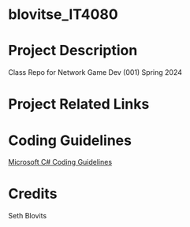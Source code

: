 # blovitse_IT4080
# Project Description

Class Repo for Network Game Dev (001) Spring 2024

# Project Related Links

# Coding Guidelines

[Microsoft C# Coding Guidelines](https://learn.microsoft.com/en-us/dotnet/csharp/fundamentals/coding-style/coding-conventions#layout-conventions)

# Credits

Seth Blovits
